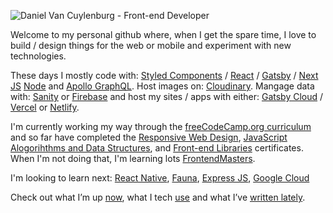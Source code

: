 
![Daniel Van Cuylenburg - Front-end Developer](https://res.cloudinary.com/danielvanc/image/upload/v1594321018/logo3.jpg)

Welcome to my personal github where, when I get the spare time, I love to build / design things for the web or mobile and experiment with new technologies.

These days I mostly code with: [Styled Components](https://styled-components.com/) /  [React](https://reactjs.org/) / [Gatsby](https://www.gatsbyjs.org/) / [Next JS](https://nextjs.org/) [Node](https://nodejs.org/) and [Apollo GraphQL](https://www.apollographql.com/). Host images on: [Cloudinary](https://cloudinary.com/). Mangage data with: [Sanity](https://www.sanity.io/) or [Firebase](https://firebase.google.com/) and host my sites / apps with either: [Gatsby Cloud](https://www.gatsbyjs.com/) / [Vercel](https://vercel.com/) or [Netlify](https://www.netlify.com/).

I'm currently working my way through the [freeCodeCamp.org curriculum](https://www.freecodecamp.org) and so far have completed the [Responsive Web Design](https://www.freecodecamp.org/certification/danielvanc/responsive-web-design), [JavaScript Alogorihthms and Data Structures](https://www.freecodecamp.org/certification/danielvanc/javascript-algorithms-and-data-structures), and [Front-end Libraries](https://www.freecodecamp.org/certification/danielvanc/front-end-libraries) certificates. When I'm not doing that, I'm learning lots [FrontendMasters](https://frontendmasters.com/).

I'm looking to learn next: [React Native](https://reactnative.dev/), [Fauna](https://fauna.com/), [Express JS](https://expressjs.com/), [Google Cloud](https://cloud.google.com/)

Check out what I’m up [now](https://www.danielvanc.com/now), what I tech [use](https://www.danielvanc.com/uses/) and what I’ve [written lately](https://www.danielvanc.com/notes/).

<!--
**danielvanc/danielvanc** is a ✨ _special_ ✨ repository because its `README.md` (this file) appears on your GitHub profile.

Here are some ideas to get you started:

- 🔭 I’m currently working on ...
- 🌱 I’m currently learning ...
- 👯 I’m looking to collaborate on ...
- 🤔 I’m looking for help with ...
- 💬 Ask me about ...
- 📫 How to reach me: ...
- 😄 Pronouns: ...
- ⚡ Fun fact: ...
-->
